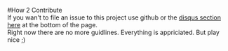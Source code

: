 #How 2 Contribute  
If you wan't to file an issue to this project use github or the [disqus section here](http://fabiantheblind.github.com/wihihihiggle/) at the bottom of the page.  
Right now there are no more guidlines. Everything is appriciated. But play nice ;)  

